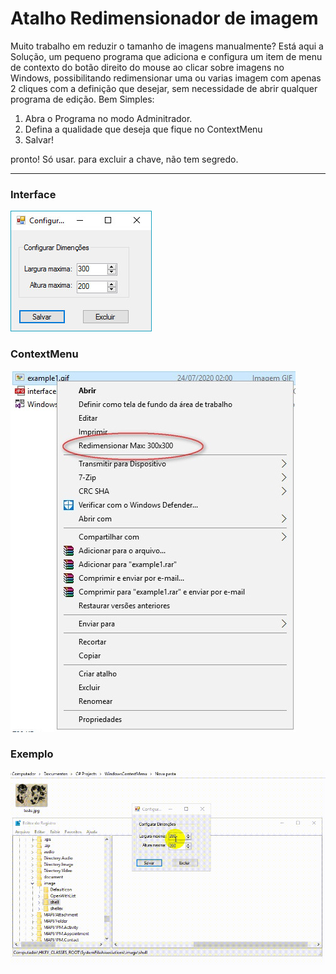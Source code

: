 Atalho Redimensionador de imagem
============================
Muito trabalho em reduzir o tamanho de imagens manualmente?
Está aqui a Solução, um pequeno programa que adiciona e configura um item de menu de contexto do botão direito do mouse ao clicar sobre imagens no Windows, 
possibilitando redimensionar uma ou varias imagem com apenas 2 cliques com a definição que desejar, sem necessidade de abrir qualquer programa de edição.
Bem Simples:
1. Abra o Programa no modo Adminitrador.
2. Defina a qualidade que deseja que fique no ContextMenu
3. Salvar!

pronto! Só usar. para excluir a chave, não tem segredo.
 
--------------------------------
### Interface
![](interface.jpg)

### ContextMenu
![](contextMenu.jpg)  

### Exemplo
![](example1.gif) 
